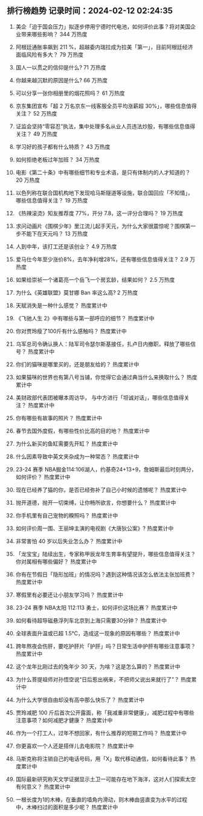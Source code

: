 
## 排行榜趋势 记录时间：2024-02-12 02:24:35
  
  1. 美企「迫于国会压力」拟逐步停用宁德时代电池，如何评价此事？将对美国企业带来哪些影响？ 344 万热度
    
  2. 阿根廷通胀率飙到 211 %，超越委内瑞拉成为拉美「第一」，目前阿根廷经济面临风险有多大？ 79 万热度
    
  3. 国人一以贯之的信仰是什么? 71 万热度
    
  4. 你越来越沉默的原因是什么? 66 万热度
    
  5. 可以分享一张你相册里的烟花照吗？ 61 万热度
    
  6. 京东集团宣布「超 2 万名京东一线客服全员平均涨薪超 30%」，哪些信息值得关注？ 52 万热度
    
  7. 证监会坚持“零容忍”执法，集中处理多名从业人员违法炒股，有哪些信息值得关注？ 49 万热度
    
  8. 学习好的孩子都有什么特质？ 43 万热度
    
  9. 如何拒绝老板过年加班？ 34 万热度
    
  10. 电影《第二十条》中有哪些细节和专业术语，是只有体制内的人才知道的？ 20 万热度
    
  11. 以色列称在联合国机构地下发现哈马斯隧道等设施，联合国回应「不知情」，哪些信息值得关注？ 19 万热度
    
  12. 《热辣滚烫》知友推荐度 77%，开分 7.8，这一评分合理吗？ 19 万热度
    
  13. 求问动画片《围棋少年》里江流儿起手天元，为什么大家很震惊呢？围棋第一步不能下在天元吗？ 13 万热度
    
  14. 人到中年，该打工还是该创业？ 4.9 万热度
    
  15. 爱马仕今年至少涨价8%，去年净利增28%，还有哪些信息值得关注？ 2.9 万热度
    
  16. 如果给崇祯一个诸葛亮一个岳飞一个房玄龄，结果如何？ 2.5 万热度
    
  17. 为什么《英雄联盟》莫甘娜 Ban 率这么高? 2 万热度
    
  18. 天赋消失是一种什么感觉？ 热度累计中
    
  19. 《飞驰人生 2》中有哪些与第一部呼应的细节？ 热度累计中
    
  20. 你对贾玲瘦了100斤有什么感触吗？ 热度累计中
    
  21. 乌军总司令确认换人：陆军司令瑟尔斯基接任，扎卢日内撤职，释放了哪些信号？ 热度累计中
    
  22. 你们的猫咪是哪里买的，还是朋友给的？ 热度累计中
    
  23. 如果猫咪的世界也有第八号当铺，你觉得它会通过典当什么来换取什么？ 热度累计中
    
  24. 美财政部代表团被曝本周访华， 与中方进行「坦诚对话」，哪些信息值得关注？ 热度累计中
    
  25. 你有哪些有故事的照片？ 热度累计中
    
  26. 春节去国外度假，有哪些性价比高的目的地？ 热度累计中
    
  27. 为什么新买的鱼缸需要先开缸？ 热度累计中
    
  28. 什么因素导致中英文夹杂成为一种常态？ 热度累计中
    
  29. 23-24 赛季 NBA掘金114:106湖人，约基奇24+13+9，詹姆斯最后时刻两分，如何评价？ 热度累计中
    
  30. 现在已经养了猫的你，是否已经弥补了自己小时候的遗憾呢？ 热度累计中
    
  31. 抛开道德，抛开一切束缚，让你畅所欲言，你想要什么？ 热度累计中
    
  32. 你手机里有自己宠物的糗照吗？ 热度累计中
    
  33. 如何评价周一围、王丽坤主演的电视剧《大唐狄公案》? 热度累计中
    
  34. 非常害怕 40 岁以后失业怎么办？ 热度累计中
    
  35. 「龙宝宝」陆续出生，专家称甲辰龙年生育率有望提升，哪些信息值得关注？你对属相有哪些偏好？ 热度累计中
    
  36. 你有在节假日「隐形加班」的情况吗？遇到这种情况该怎么依法主张加班费？ 热度累计中
    
  37. 寒假里有必要还让小朋友学习吗？ 热度累计中
    
  38. 23-24 赛季 NBA太阳 112:113 勇士，如何评价这场比赛？ 热度累计中
    
  39. 如何看待超导磁悬浮列车北京到上海只需要30分钟？ 热度累计中
    
  40. 全球表面升温或已超 1.5℃，造成这一现象的原因有哪些？ 热度累计中
    
  41. 跨年熬夜会伤肝，要吃护肝片「护肝」吗？日常生活中护肝有哪些注意事项？ 热度累计中
    
  42. 这个龙年比刚过去的兔年少 30 天，为啥？这是怎么算的？ 热度累计中
    
  43. 为什么菩提祖师对孙悟空说“日后惹出祸来，不把师父说出来就行了”？ 热度累计中
    
  44. 为什么大学很自由却没有高中那么快乐了？ 热度累计中
    
  45. 贾玲减肥 100 斤后首次公开露面，称「我减重非常健康」，减肥过程中有哪些注意事项？如何减肥才健康？ 热度累计中
    
  46. 作为一个打工人，过年不想回家，有什么推荐的短期工作吗？ 热度累计中
    
  47. 你更喜欢一个人还是搭伴儿去电影院？ 热度累计中
    
  48. 马斯克称将注销自己的电话号码，用「X」取代移动通信，如何看待此事？ 热度累计中
    
  49. 国际最新研究称天文学证据显示土卫一可能存在地下海洋，这对人们探索太空有何意义？ 热度累计中
    
  50. 一根长度为1的木棒，在垂直的墙角内滑动，则木棒由竖直变为水平的过程中，木棒扫过的面积是多少呢？ 热度累计中
    